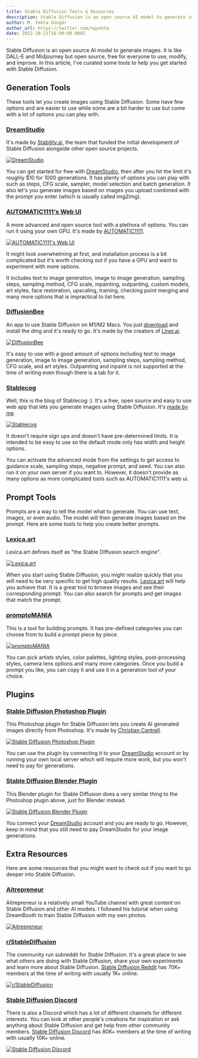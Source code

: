 ```yaml
---
title: Stable Diffusion Tools & Resources
description: Stable Diffusion is an open source AI model to generate images. It is like DALL-E and Midjourney but open source and free for everyone to use. In this article, I've curated some tools to help you get started with Stable Diffusion.
author: M. Yekta Güngör
author_url: https://twitter.com/ngyekta
date: 2022-10-21T16:00:00.000Z
---
```


Stable Diffusion is an open source AI model to generate images. It is like DALL-E and Midjourney but open source, free for everyone to use, modify, and improve. In this article, I've curated some tools to help you get started with Stable Diffusion.

## Generation Tools

These tools let you create images using Stable Diffusion. Some have few options and are easier to use while some are a bit harder to use but come with a lot of options you can play with.

### [DreamStudio](http://dreamstudio.ai)

It's made by [Stability.ai](https://stability.ai), the team that funded the initial development of Stable Diffusion alongside other open source projects.

[![DreamStudio](https://pub-6a0b59853e4a4dcfa459b203f5724709.r2.dev/blog/dreamstudio-beta.jpg)<!--rehype:width=3000&height=2250-->](http://dreamstudio.ai)

You can get started for free with [DreamStudio](http://dreamstudio.ai), then after you hit the limit it's roughly $10 for 1000 generations. It has plenty of options you can play with such as steps, CFG scale, sampler, model selection and batch generation. It also let's you generate images based on images you upload combined with the prompt you enter (which is usually called img2img).

### [AUTOMATIC1111's Web UI](https://github.com/AUTOMATIC1111/stable-diffusion-webui)

A more advanced and open source tool with a plethora of options. You can run it using your own GPU. It's made by [AUTOMATIC1111](https://github.com/AUTOMATIC1111/stable-diffusion-webui).

[![AUTOMATIC1111's Web UI](https://pub-6a0b59853e4a4dcfa459b203f5724709.r2.dev/blog/automatic-webui.jpg)<!--rehype:width=2400&height=1800-->](https://github.com/AUTOMATIC1111/stable-diffusion-webui)

It might look overwhelming at first, and installation process is a bit complicated but it's worth checking out if you have a GPU and want to experiment with more options.

It includes text to image generation, image to image generation, sampling steps, sampling method, CFG scale, inpainting, outpanting, custom models, art styles, face restoration, upscaling, training, checking point merging and many more options that is impractical to list here.

### [DiffusionBee](https://diffusionbee.com)

An app to use Stable Diffusion on M1/M2 Macs. You just [download](https://diffusionbee.com) and install the dmg and it's ready to go. It's made by the creators of [Liner.ai](https://liner.ai).

[![DiffusionBee](https://pub-6a0b59853e4a4dcfa459b203f5724709.r2.dev/blog/diffusionbee.jpg)<!--rehype:width=2400&height=1800-->](https://diffusionbee.com)

It's easy to use with a good amount of options including text to image generation, image to image generation, sampling steps, sampling method, CFG scale, and art styles. Outpainting and inpaint is not supported at the time of writing even though there is a tab for it.

### [Stablecog](https://stablecog.com)

Well, this is the blog of Stablecog :). It's a free, open source and easy to use web app that lets you generate images using Stable Diffusion. It's [made by me](https://twitter.com/ngyekta).

[![Stablecog](https://pub-6a0b59853e4a4dcfa459b203f5724709.r2.dev/blog/stablecog.jpg)<!--rehype:width=2634 &height=1756-->](https://stablecog.com)

It doesn't require sign ups and doesn't have pre-determined limits. It is intended to be easy to use so the default mode only has width and height options.

You can activate the advanced mode from the settings to get access to guidance scale, sampling steps, negative prompt, and seed. You can also run it on your own server if you want to. However, it doesn't provide as many options as more complicated tools such as AUTOMATIC1111's web ui.

## Prompt Tools

Prompts are a way to tell the model what to generate. You can use text, images, or even audio. The model will then generate images based on the prompt. Here are some tools to help you create better prompts.

### [Lexica.art](https://lexica.art)

Lexica.art defines itself as "the Stable Diffusion search engine".

[![Lexica.art](https://pub-6a0b59853e4a4dcfa459b203f5724709.r2.dev/blog/lexica-art.jpg)<!--rehype:width=3000&height=2250-->](https://lexica.art)

When you start using Stable Diffusion, you might realize quickly that you will need to be very specific to get high quality results. [Lexica.art](https://lexica.art) will help you achieve that. It is a great tool to browse images and see their corresponding prompt. You can also search for prompts and get images that match the prompt.

### [promptoMANIA](https://promptomania.com/stable-diffusion-prompt-builder)

This is a tool for building prompts. It has pre-defined categories you can choose from to build a prompt piece by piece.

[![promptoMANIA](https://pub-6a0b59853e4a4dcfa459b203f5724709.r2.dev/blog/promptomania.jpg)<!--rehype:width=2399 &height=1799-->](https://promptomania.com/stable-diffusion-prompt-builder)

You can pick artists styles, color palettes, lighting styles, post-processing styles, camera lens options and many more categories. Once you build a prompt you like, you can copy it and use it in a generation tool of your choice.

## Plugins

### [Stable Diffusion Photoshop Plugin](https://christiancantrell.com/#ai-ml)

This Photoshop plugin for Stable Diffusion lets you create AI generated images directly from Photoshop. It's made by [Christian Cantrell](https://christiancantrell.com/#ai-ml).

[![Stable Diffusion Photoshop Plugin](https://pub-6a0b59853e4a4dcfa459b203f5724709.r2.dev/blog/sd-photoshop-plugin.jpg)<!--rehype:width=2560   &height= 1413-->](https://christiancantrell.com/#ai-ml)

You can use the plugin by connecting it to your [DreamStudio](http://dreamstudio.ai) account or by running your own local server which will require more work, but you won't need to pay for generations.

### [Stable Diffusion Blender Plugin](https://airender.gumroad.com/l/ai-render)

This Blender plugin for Stable Diffusion does a very similar thing to the Photoshop plugin above, just for Blender instead.

[![Stable Diffusion Blender Plugin](https://pub-6a0b59853e4a4dcfa459b203f5724709.r2.dev/blog/sd-blender-plugin.jpg)<!--rehype:width=2560   &height= 1440-->](https://airender.gumroad.com/l/ai-render)

You connect your [DreamStudio](http://dreamstudio.ai) account and you are ready to go. However, keep in mind that you still need to pay DreamStudio for your image generations.

## Extra Resources

Here are some resources that you might want to check out if you want to go deeper into Stable Diffusion.

### [Aitrepreneur](https://www.youtube.com/c/Aitrepreneur/videos)

Aitrepreneur is a relatively small YouTube channel with great content on Stable Diffusion and other AI models. I followed his tutorial when using DreamBooth to train Stable Diffusion with my own photos.

[![Aitrepreneur](https://pub-6a0b59853e4a4dcfa459b203f5724709.r2.dev/blog/aitrepreneur.jpg)<!--rehype:width=2646  &height=1724-->](https://www.youtube.com/c/Aitrepreneur/videos)

### [r/StableDiffusion](https://www.reddit.com/r/StableDiffusion)

The community run subreddit for Stable Diffusion. It's a great place to see what others are doing with Stable Diffusion, share your own experiments and learn more about Stable Diffusion. [Stable Diffusion Reddit](https://www.reddit.com/r/StableDiffusion) has 70K+ members at the time of writing with usually 1K+ online.

[![r/StableDiffusion](https://pub-6a0b59853e4a4dcfa459b203f5724709.r2.dev/blog/r-stablediffusion.jpg)<!--rehype:width=2436  &height=1690-->](https://www.reddit.com/r/StableDiffusion)

### [Stable Diffusion Discord](https://discord.com/invite/stablediffusion)

There is also a Discord which has a lot of different channels for different interests. You can look at other people's creations for inspiration or ask anything about Stable Diffusion and get help from other community members. [Stable Diffusion Discord](https://discord.com/invite/stablediffusion) has 80K+ members at the time of writing with usually 10K+ online.

[![Stable Diffusion Discord](https://pub-6a0b59853e4a4dcfa459b203f5724709.r2.dev/blog/stable-diffusion-discord.jpg)<!--rehype:width=2598 &height= 1978-->](https://discord.com/invite/stablediffusion)
